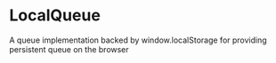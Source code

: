 LocalQueue
==========

A queue implementation backed by window.localStorage for providing persistent queue on the browser
